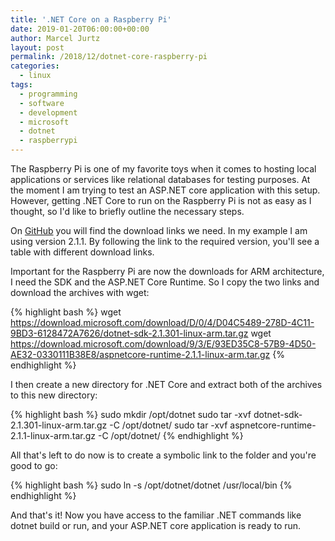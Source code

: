 ```yaml
---
title: '.NET Core on a Raspberry Pi'
date: 2019-01-20T06:00:00+00:00
author: Marcel Jurtz
layout: post
permalink: /2018/12/dotnet-core-raspberry-pi
categories:
  - linux
tags:
  - programming
  - software
  - development
  - microsoft
  - dotnet
  - raspberrypi
---
```


The Raspberry Pi is one of my favorite toys when it comes to hosting local applications or services like relational databases for testing purposes. At the moment I am trying to test an ASP.NET core application with this setup. However, getting .NET Core to run on the Raspberry Pi is not as easy as I thought, so I'd like to briefly outline the necessary steps.

On [GitHub](https://github.com/dotnet/core/tree/master/release-notes/download-archives) you will find the download links we need. In my example I am using version 2.1.1. By following the link to the required version, you'll see a table with different download links.

Important for the Raspberry Pi are now the downloads for ARM architecture, I need the SDK and the ASP.NET Core Runtime. So I copy the two links and download the archives with wget:

{% highlight bash %}
wget https://download.microsoft.com/download/D/0/4/D04C5489-278D-4C11-9BD3-6128472A7626/dotnet-sdk-2.1.301-linux-arm.tar.gz 
wget https://download.microsoft.com/download/9/3/E/93ED35C8-57B9-4D50-AE32-0330111B38E8/aspnetcore-runtime-2.1.1-linux-arm.tar.gz 
{% endhighlight %}

I then create a new directory for .NET Core and extract both of the archives to this new directory:

{% highlight bash %}
sudo mkdir /opt/dotnet 
sudo tar -xvf dotnet-sdk-2.1.301-linux-arm.tar.gz -C /opt/dotnet/ 
sudo tar -xvf aspnetcore-runtime-2.1.1-linux-arm.tar.gz -C /opt/dotnet/ 
{% endhighlight %}

All that's left to do now is to create a symbolic link to the folder and you're good to go:

{% highlight bash %}
sudo ln -s /opt/dotnet/dotnet /usr/local/bin 
{% endhighlight %}

And that's it! Now you have access to the familiar .NET commands like dotnet build or run, and your ASP.NET core application is ready to run. 